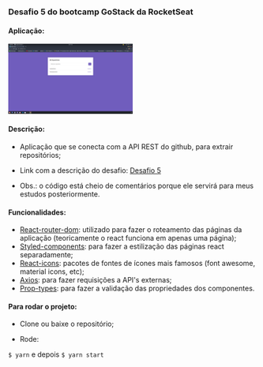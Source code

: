 ### Desafio 5 do bootcamp GoStack da RocketSeat

#### Aplicação:

<img src="screenshots/Screenshot from 2020-02-14 17-25-46.png" width="50%">

#### Descrição:

- Aplicação que se conecta com a API REST do github, para extrair repositórios;

- Link com a descrição do desafio: [Desafio 5](https://github.com/Rocketseat/bootcamp-gostack-desafio-05#-entrega)

- Obs.: o código está cheio de comentários porque ele servirá para meus estudos posteriormente.

#### Funcionalidades:

- [React-router-dom](https://www.npmjs.com/package/react-router-dom): utilizado para fazer o roteamento das páginas da aplicação (teoricamente o react funciona em apenas uma página);
- [Styled-components](https://styled-components.com/): para fazer a estilização das páginas react separadamente;
- [React-icons](https://www.npmjs.com/package/react-icons): pacotes de fontes de ícones mais famosos (font awesome, material icons, etc);
- [Axios](https://github.com/axios/axios): para fazer requisições a API's externas;
- [Prop-types](https://www.npmjs.com/package/prop-types): para fazer a validação das propriedades dos componentes.

#### Para rodar o projeto:

- Clone ou baixe o repositório;

- Rode:

`$ yarn` e depois `$ yarn start`
